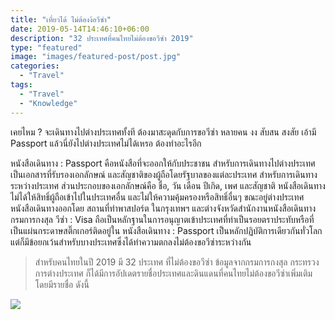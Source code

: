 ```yaml
---
title: "เที่ยวได้ ไม่ต้องง้อวีซ่า"
date: 2019-05-14T14:46:10+06:00
description: "32 ประเทศที่คนไทยไม่ต้องขอวีซ่า 2019"
type: "featured"
image: "images/featured-post/post.jpg"
categories: 
  - "Travel"
tags:
  - "Travel"
  - "Knowledge"
---
```



เคยไหม ? จะเดินทางไปต่างประเทศทั้งที ต้องมาสะดุดกับการขอวีซ่า หลายคน งง สับสน สงสัย เอ้ามี Passport แล้วนี่ยังไปต่างประเทศไม่ได้เหรอ ต้องทำอะไรอีก

หนังสือเดินทาง : Passport คือหนังสือที่จะออกให้กับประชาชน สำหรับการเดินทางไปต่างประเทศ เป็นเอกสารที่รับรองเอกลักษณ์ และสัญชาติของผู้ถือโดยรัฐบาลของแต่ละประเทศ สำหรับการเดินทางระหว่างประเทศ ส่วนประกอบของเอกลักษณ์คือ ชื่อ, วัน เดือน ปีเกิด, เพศ และสัญชาติ หนังสือเดินทางไม่ได้ให้สิทธิ์ผู้ถือเข้าไปในประเทศอื่น และไม่ให้ความคุ้มครองหรือสิทธิ์อื่นๆ ขณะอยู่ต่างประเทศ  หนังสือเดินทางออกโดย สถานที่ทำพาสปอร์ต ในกรุงเทพฯ และต่างจังหวัดสำนักงานหนังสือเดินทาง กรมการกงสุล วีซ่า : Visa ถือเป็นหลักฐานในการอนุญาตเข้าประเทศที่ทำเป็นรอยตราประทับหรือที่เป็นแผ่นกระดาษสติ๊กเกอร์ติดอยู่ใน หนังสือเดินทาง : Passport เป็นหลักปฏิบัติการเดียวกันทั่วโลก แต่ก็มีข้อยกเว้นสำหรับบางประเทศซึ่งได้ทำความตกลงไม่ต้องขอวีซ่าระหว่างกัน


> สำหรับคนไทยในปี 2019 มี 32 ประเทศ ที่ไม่ต้องขอวีซ่า ข้อมูลจากกรมการกงสุล กระทรวงการต่างประเทศ ก็ได้มีการอัปเดตรายชื่อประเทศและดินแดนที่คนไทยไม่ต้องขอวีซ่าเพิ่มเติม โดยมีรายชื่อ ดังนี้


![](../images/List_FreeVisa.jpg)